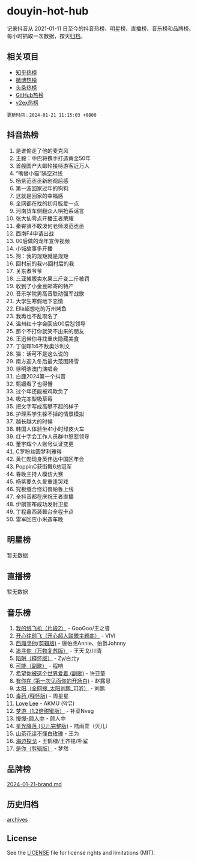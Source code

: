 # douyin-hot-hub

记录抖音从 2021-01-11 日至今的抖音热榜、明星榜、直播榜、音乐榜和品牌榜。每小时抓取一次数据，按天[归档](archives)。

## 相关项目

- [知乎热榜](https://github.com/lonnyzhang423/zhihu-hot-hub)
- [微博热榜](https://github.com/lonnyzhang423/weibo-hot-hub)
- [头条热榜](https://github.com/lonnyzhang423/toutiao-hot-hub)
- [GitHub热榜](https://github.com/lonnyzhang423/github-hot-hub)
- [v2ex热榜](https://github.com/lonnyzhang423/v2ex-hot-hub)


`更新时间：2024-01-21 11:15:03 +0800`

## 抖音热榜

1. 是谁偷走了他的麦克风
1. 王毅：中巴将携手打造黄金50年
1. 首艘国产大邮轮接待游客近万人
1. “嘴替小猫”隔空对线
1. 杨紫范丞丞新剧观后感
1. 第一波回家过年的狗狗
1. 这就是回家的幸福感
1. 全网都在找的初月版爱一点
1. 河南货车侧翻众人哄抢系谣言
1. 张大仙零点开播王者荣耀
1. 秦霄贤不敢泼何老师泼范丞丞
1. 西南F4申请出战
1. 00后做的龙年宣传视频
1. 小城故事多开播
1. 狗：我的规矩就是规矩
1. 回村前的我vs回村后的我
1. 关东煮爷爷
1. 三亚摊贩卖水果三斤变二斤被罚
1. 收到了小金豆邮寄的特产
1. 音乐学院男高音联动强军战歌
1. 大学生寒假地下恋情
1. Ella超想吃的万州烤鱼
1. 我再也不乱取名了
1. 温州红十字会回应00后怼领导
1. 那个不打你就笑不出来的朋友
1. 王迅带你寻找重庆隐藏美食
1. 丁俊晖1:6不敌奥沙利文
1. 猫：话可不是这么说的
1. 南方迎入冬后最大范围降雪
1. 徐明浩澳门演唱会
1. 白鹿2024第一个抖音
1. 甄嬛看了也得懵
1. 过个年还能被鸡欺负了
1. 吸完冻梨吸草莓
1. 把文字写成高攀不起的样子
1. 护理系学生躲不掉的情景模拟
1. 越长越大的时候
1. 韩国人体验坐41小时绿皮火车
1. 红十字会工作人员群中怒怼领导
1. 董宇辉个人账号认证变更
1. C罗粉丝圆梦利雅得
1. 黄仁勋现身英伟达中国区年会
1. PoppinC获街舞6总冠军
1. 春晚主持人模仿大赛
1. 杨紫要久久爱重逢哭戏
1. 究极缝合怪幻兽帕鲁上线
1. 全抖音都在庆祝王者直播
1. 伊朗宣布成功发射卫星
1. 丁程鑫西装舞台全程卡点
1. 雷军回应小米造车晚

## 明星榜

暂无数据

## 直播榜

暂无数据

## 音乐榜

1. [我的纸飞机（片段2）](https://sf3-cdn-tos.douyinstatic.com/obj/tos-cn-ve-2774/oM2ZrKcg2CD5AeRB2gkeXOFB1IxAGJdZPazYHf) - GooGoo/王之睿
1. [开心往前飞（开心超人联盟主题曲）](https://sf3-cdn-tos.douyinstatic.com/obj/tos-cn-ve-2774/9d8fb7c82cf1421fb93a9fe925275e0a) - VIVI
1. [西厢寻他(剪辑版)](https://sf6-cdn-tos.douyinstatic.com/obj/tos-cn-ve-2774/oUsAVfAQKlRNxEv5qxvIB8o5qmIWUcXbzJKJhw) - 唐伯虎Annie、伯爵Johnny
1. [追寻你（万物复苏版）](https://sf86-cdn-tos.douyinstatic.com/obj/tos-cn-ve-2774/oYeAZJsbjIDit9APmBg8u6uDUQnHmoCf3gbo74) - 王天戈/川青
1. [陷阱（释怀版）](https://sf86-cdn-tos.douyinstatic.com/obj/tos-cn-ve-2774/oE8C21LeZrzKLDFfQYgMzx4GAIHageG5IzayY7) - Zy/白允y
1. [可能（副歌）](https://sf86-cdn-tos.douyinstatic.com/obj/tos-cn-ve-2774/cde1731888894259b333569393c2fb51) - 程响
1. [希望你被这个世界爱着 (副歌)](https://sf86-cdn-tos.douyinstatic.com/obj/tos-cn-ve-2774/oUHCmWQfZlE3QQBKBeD8rCFLpJzPgCpImhsxMt) - 许亚童
1. [有你在 (第一次见面你的开场白)](https://sf3-cdn-tos.douyinstatic.com/obj/tos-cn-ve-2774/oAthrQ3ClJBfI57uBoFEgNDYtNCZ0TSYQQfxQ0) - 赵露思
1. [太阳（全网搜_太阳刘鹏_可听）](https://sf3-cdn-tos.douyinstatic.com/obj/tos-cn-ve-2774/ogWbyIQnlBFImVbeDocRdCIYtBHlbJXgfZMvgz) - 刘鹏
1. [毒药 (释怀版)](https://sf86-cdn-tos.douyinstatic.com/obj/tos-cn-ve-2774/oYILMEAzspdZBIzy4frJNB8ZHPHWAhiwowd4Ad) - 周星星
1. [Love Lee](https://sf3-cdn-tos.douyinstatic.com/obj/tos-cn-ve-2774/o05GbkJGbCBTdDnMtB0fwOYgkeZp23vrWQDQBS) - AKMU (악뮤)
1. [梦游（1.2倍甜蜜版）](https://sf6-cdn-tos.douyinstatic.com/obj/tos-cn-ve-2774/o4gyAUm8hwufoEABmwVIiQtHsFuGzAEEWtNMzo) - 补菜Nveg
1. [慢慢-颜人中](https://sf86-cdn-tos.douyinstatic.com/obj/tos-cn-ve-2774/ocjHNfBXdBxQNC8ZGAeoLMFTUgtBg8bkExunDC) - 颜人中
1. [星光降落 (贝儿完整版)](https://sf3-cdn-tos.douyinstatic.com/obj/tos-cn-ve-2774/okwB9hAwyAtsFFkFBzAX1hOOfQuIoMNs0W2Mwr) - 陆雨萱（贝儿）
1. [山茶花读不懂白玫瑰](https://sf86-cdn-tos.douyinstatic.com/obj/tos-cn-ve-2774/osfn8B7DktrRHEPJgPCfDbw7QDQEkwC16BxZg9) - 王为
1. [海边探戈](https://sf6-cdn-tos.douyinstatic.com/obj/tos-cn-ve-2774/os9gE0VQCGqt6VQkZDyBBYvfSDY0QFe3vVmubn) - 王鹤棣/王齐铭/朴鲨
1. [是你（剪辑版）](https://sf3-cdn-tos.douyinstatic.com/obj/tos-cn-ve-2774/46019dae783c4c969944217fe1cfafc4) - 梦然

## 品牌榜

[2024-01-21-brand.md](archives/2024-01-21-brand.md)

## 历史归档

[archives](archives)

## License

See the [LICENSE](LICENSE) file for license rights and limitations (MIT).
